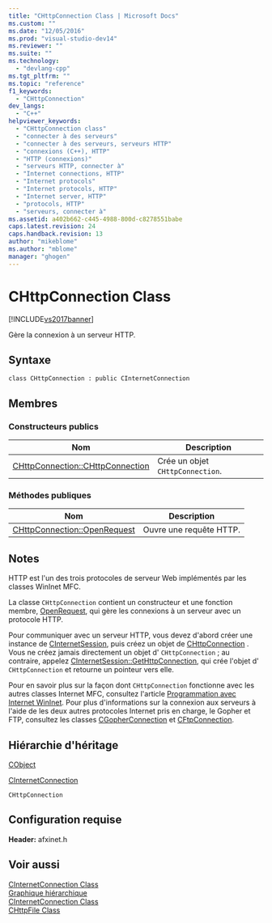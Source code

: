 ```yaml
---
title: "CHttpConnection Class | Microsoft Docs"
ms.custom: ""
ms.date: "12/05/2016"
ms.prod: "visual-studio-dev14"
ms.reviewer: ""
ms.suite: ""
ms.technology: 
  - "devlang-cpp"
ms.tgt_pltfrm: ""
ms.topic: "reference"
f1_keywords: 
  - "CHttpConnection"
dev_langs: 
  - "C++"
helpviewer_keywords: 
  - "CHttpConnection class"
  - "connecter à des serveurs"
  - "connecter à des serveurs, serveurs HTTP"
  - "connexions (C++), HTTP"
  - "HTTP (connexions)"
  - "serveurs HTTP, connecter à"
  - "Internet connections, HTTP"
  - "Internet protocols"
  - "Internet protocols, HTTP"
  - "Internet server, HTTP"
  - "protocols, HTTP"
  - "serveurs, connecter à"
ms.assetid: a402b662-c445-4988-800d-c8278551babe
caps.latest.revision: 24
caps.handback.revision: 13
author: "mikeblome"
ms.author: "mblome"
manager: "ghogen"
---
```

# CHttpConnection Class
[!INCLUDE[vs2017banner](../../assembler/inline/includes/vs2017banner.md)]

Gère la connexion à un serveur HTTP.  
  
## Syntaxe  
  
```  
class CHttpConnection : public CInternetConnection  
```  
  
## Membres  
  
### Constructeurs publics  
  
|Nom|Description|  
|---------|-----------------|  
|[CHttpConnection::CHttpConnection](../Topic/CHttpConnection::CHttpConnection.md)|Crée un objet `CHttpConnection`.|  
  
### Méthodes publiques  
  
|Nom|Description|  
|---------|-----------------|  
|[CHttpConnection::OpenRequest](../Topic/CHttpConnection::OpenRequest.md)|Ouvre une requête HTTP.|  
  
## Notes  
 HTTP est l'un des trois protocoles de serveur Web implémentés par les classes WinInet MFC.  
  
 La classe `CHttpConnection` contient un constructeur et une fonction membre, [OpenRequest](../Topic/CHttpConnection::OpenRequest.md), qui gère les connexions à un serveur avec un protocole HTTP.  
  
 Pour communiquer avec un serveur HTTP, vous devez d'abord créer une instance de [CInternetSession](../../mfc/reference/cinternetsession-class.md), puis créez un objet de [CHttpConnection](#_mfc_chttpconnection) .  Vous ne créez jamais directement un objet d' `CHttpConnection` ; au contraire, appelez [CInternetSession::GetHttpConnection](../Topic/CInternetSession::GetHttpConnection.md), qui crée l'objet d' `CHttpConnection` et retourne un pointeur vers elle.  
  
 Pour en savoir plus sur la façon dont `CHttpConnection` fonctionne avec les autres classes Internet MFC, consultez l'article [Programmation avec Internet WinInet](../../mfc/win32-internet-extensions-wininet.md).  Pour plus d'informations sur la connexion aux serveurs à l'aide de les deux autres protocoles Internet pris en charge, le Gopher et FTP, consultez les classes [CGopherConnection](../../mfc/reference/cgopherconnection-class.md) et [CFtpConnection](../../mfc/reference/cftpconnection-class.md).  
  
## Hiérarchie d'héritage  
 [CObject](../../mfc/reference/cobject-class.md)  
  
 [CInternetConnection](../../mfc/reference/cinternetconnection-class.md)  
  
 `CHttpConnection`  
  
## Configuration requise  
 **Header:** afxinet.h  
  
## Voir aussi  
 [CInternetConnection Class](../../mfc/reference/cinternetconnection-class.md)   
 [Graphique hiérarchique](../../mfc/hierarchy-chart.md)   
 [CInternetConnection Class](../../mfc/reference/cinternetconnection-class.md)   
 [CHttpFile Class](../../mfc/reference/chttpfile-class.md)